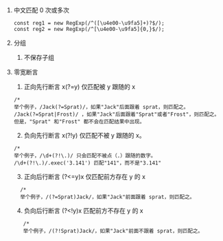 1. 中文匹配 0 次或多次

   ```tsx
   const reg1 = new RegExp(/^([\u4e00-\u9fa5]+)?$/);
   const reg2 = new RegExp(/^[\u4e00-\u9fa5]{0,}$/);
   ```

2. 分组
   1. 不保存子组
3. 零宽断言

   1. 正向先行断言 x(?=y) 仅匹配被 y 跟随的 x

   ```tsx
   /*
   举个例子，/Jack(?=Sprat)/，如果"Jack"后面跟着 sprat，则匹配之。
   /Jack(?=Sprat|Frost)/ ，如果"Jack"后面跟着"Sprat"或者"Frost"，则匹配之。但是，"Sprat" 和"Frost" 都不会在匹配结果中出现。

   ```

   2. 负向先行断言 x(?!y) 仅匹配不被 y 跟随的 x。

   ```tsx
   /*
   举个例子，/\d+(?!\.)/ 只会匹配不被点（.）跟随的数字。
   /\d+(?!\.)/.exec('3.141') 匹配"141"，而不是"3.141"
   ```

   3. 正向后行断言 (?<=y)x 仅匹配前方存在 y 的 x

   ```tsx
     /*
     举个例子，/(?=Sprat)Jack/，如果"Jack"前面跟着 sprat，则匹配之。
   ```

   4. 负向后行断言 (?<!y)x 匹配前方不存在 y 的 x

   ```tsx
      /*
      举个例子，/(?!Sprat)Jack/，如果"Jack"前面不跟着 sprat，则匹配之。
   ```
